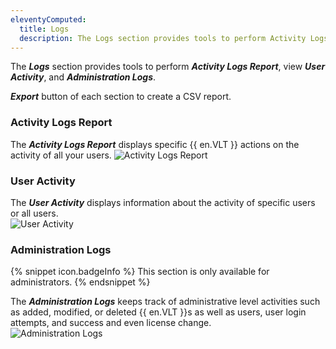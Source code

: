 ```yaml
---
eleventyComputed:
  title: Logs
  description: The Logs section provides tools to perform Activity Logs Report, view User Activity, and Administration Logs.  
---
```

The ***Logs*** section provides tools to perform ***Activity Logs Report***, view ***User Activity***, and ***Administration Logs***.  

 ***Export*** button of each section to create a CSV report.  

### Activity Logs Report 

The ***Activity Logs Report*** displays specific {{ en.VLT }} actions on the activity of all your users.
![Activity Logs Report](https://webdevolutions.azureedge.net/docs/en/hub/Hub6081.png) 

### User Activity 

The ***User Activity*** displays information about the activity of specific users or all users.  
![User Activity ](https://webdevolutions.azureedge.net/docs/en/hub/Hub4133.png) 

### Administration Logs 

{% snippet icon.badgeInfo %} 
This section is only available for administrators. 
{% endsnippet %}
 
The ***Administration Logs*** keeps track of administrative level activities such as added, modified, or deleted {{ en.VLT }}s as well as users, user login attempts, and success and even license change.  
![Administration Logs](https://webdevolutions.azureedge.net/docs/en/hub/Hub4025.png)
